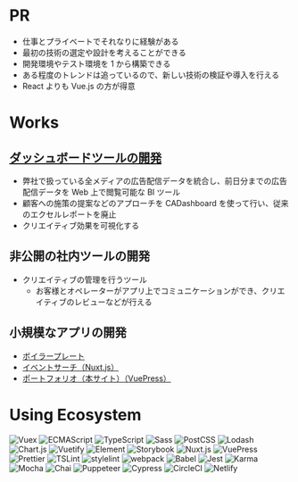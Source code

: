 # PR

- 仕事とプライベートでそれなりに経験がある
- 最初の技術の選定や設計を考えることができる
- 開発環境やテスト環境を 1 から構築できる
- ある程度のトレンドは追っているので、新しい技術の検証や導入を行える
- React よりも Vue.js の方が得意

# Works

## [ダッシュボードツールの開発](https://cadashboard.jp)

- 弊社で扱っている全メディアの広告配信データを統合し、前日分までの広告配信データを Web 上で閲覧可能な BI ツール
- 顧客への施策の提案などのアプローチを CADashboard を使って行い、従来のエクセルレポートを廃止
- クリエイティブ効果を可視化する

## 非公開の社内ツールの開発

- クリエイティブの管理を行うツール
  - お客様とオペレーターがアプリ上でコミュニケーションができ、クリエイティブのレビューなどが行える

## 小規模なアプリの開発

- [ボイラープレート](https://github.com/kurosame/vuejs-boilerplate)
- [イベントサーチ（Nuxt.js）](https://event-search.netlify.com)
- [ポートフォリオ（本サイト）（VuePress）](https://portfolio-kurosame.netlify.com)

# Using Ecosystem

![Vuex](/vuex.png 'Vuex')
![ECMAScript](/ecmascript.png 'ECMAScript')
![TypeScript](/typescript.png 'TypeScript')
![Sass](/sass.png 'Sass')
![PostCSS](/postcss.png 'PostCSS')
![Lodash](/lodash.png 'Lodash')
![Chart.js](/chartjs.png 'Chart.js')
![Vuetify](/vuetify.png 'Vuetify')
![Element](/element.png 'Element')
![Storybook](/storybook.png 'Storybook')
![Nuxt.js](/nuxtjs.png 'Nuxt.js')
![VuePress](/vuepress.png 'VuePress')
![Prettier](/prettier.png 'Prettier')
![TSLint](/tslint.png 'TSLint')
![stylelint](/stylelint.png 'stylelint')
![webpack](/webpack.png 'webpack')
![Babel](/babel.png 'Babel')
![Jest](/jest.png 'Jest')
![Karma](/karma.png 'Karma')
![Mocha](/mocha.png 'Mocha')
![Chai](/chai.png 'Chai')
![Puppeteer](/puppeteer.png 'Puppeteer')
![Cypress](/cypress.png 'Cypress')
![CircleCI](/circleci.png 'CircleCI')
![Netlify](/netlify.png 'Netlify')
